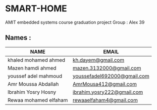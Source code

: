 # SMART-HOME
AMIT embedded systems course graduation project
Group : Alex 39
## Names :
| NAME  | EMAIL |
| ------------- | ------------- |
| khaled mohamed ahmed  | kh.dayem@gmail.com  |
| Mazen hamdi ahmed  | mazen.3132000@gmail.com  |
| youssef adel mahmoud  | youssefadel692000@gmail.com  |
| Amr Moussa Abdallah  | AmrMousa412@gmail.com  |
| Ibrahim Yosry Hosny  | ibrahim.yosry222@gmail.com  |
| Rewaa mohamed elfaham  | rewaaelfaham4@gmail.com  

        
